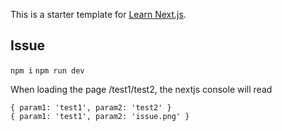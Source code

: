 This is a starter template for [Learn Next.js](https://nextjs.org/learn).


## Issue

`npm i`
`npm run dev`

When loading the page /test1/test2, the nextjs console will read 
```
{ param1: 'test1', param2: 'test2' }
{ param1: 'test1', param2: 'issue.png' }
```
